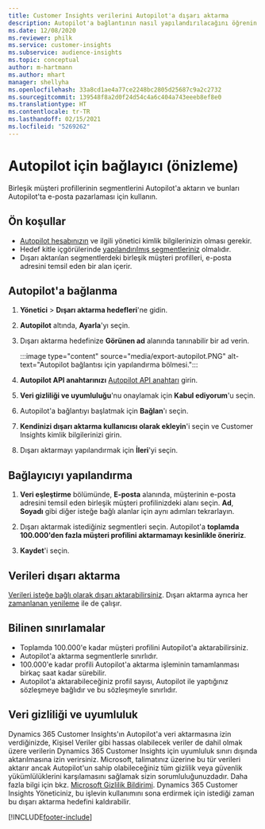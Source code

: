 ```yaml
---
title: Customer Insights verilerini Autopilot'a dışarı aktarma
description: Autopilot'a bağlantının nasıl yapılandırılacağını öğrenin.
ms.date: 12/08/2020
ms.reviewer: philk
ms.service: customer-insights
ms.subservice: audience-insights
ms.topic: conceptual
author: m-hartmann
ms.author: mhart
manager: shellyha
ms.openlocfilehash: 33a8cd1ae4a77ce2248bc2805d25687c9a2c2732
ms.sourcegitcommit: 139548f8a2d0f24d54c4a6c404a743eeeb8ef8e0
ms.translationtype: HT
ms.contentlocale: tr-TR
ms.lasthandoff: 02/15/2021
ms.locfileid: "5269262"
---
```

# <a name="connector-for-autopilot-preview"></a>Autopilot için bağlayıcı (önizleme)

Birleşik müşteri profillerinin segmentlerini Autopilot'a aktarın ve bunları Autopilot'ta e-posta pazarlaması için kullanın. 

## <a name="prerequisites"></a>Ön koşullar

-   [Autopilot hesabınızın](https://www.autopilothq.com/) ve ilgili yönetici kimlik bilgilerinizin olması gerekir.
-   Hedef kitle içgörülerinde [yapılandırılmış segmentleriniz](segments.md) olmalıdır.
-   Dışarı aktarılan segmentlerdeki birleşik müşteri profilleri, e-posta adresini temsil eden bir alan içerir.

## <a name="connect-to-autopilot"></a>Autopilot'a bağlanma

1. **Yönetici** > **Dışarı aktarma hedefleri**'ne gidin.

1. **Autopilot** altında, **Ayarla**'yı seçin.

1. Dışarı aktarma hedefinize **Görünen ad** alanında tanınabilir bir ad verin.

   :::image type="content" source="media/export-autopilot.PNG" alt-text="Autopilot bağlantısı için yapılandırma bölmesi.":::

1. **Autopilot API anahtarınızı** [Autopilot API anahtarı](https://autopilot.docs.apiary.io/#) girin.

1. **Veri gizliliği ve uyumluluğu**'nu onaylamak için **Kabul ediyorum**'u seçin.

1. Autopilot'a bağlantıyı başlatmak için **Bağlan**'ı seçin.

1. **Kendinizi dışarı aktarma kullanıcısı olarak ekleyin**'i seçin ve Customer Insights kimlik bilgilerinizi girin.

1. Dışarı aktarmayı yapılandırmak için **İleri**'yi seçin.

## <a name="configure-the-connector"></a>Bağlayıcıyı yapılandırma

1. **Veri eşleştirme** bölümünde, **E-posta** alanında, müşterinin e-posta adresini temsil eden birleşik müşteri profilinizdeki alanı seçin. **Ad**, **Soyadı** gibi diğer isteğe bağlı alanlar için aynı adımları tekrarlayın.

1. Dışarı aktarmak istediğiniz segmentleri seçin. Autopilot'a **toplamda 100.000'den fazla müşteri profilini aktarmamayı kesinlikle öneririz**. 

1. **Kaydet**'i seçin.

## <a name="export-the-data"></a>Verileri dışarı aktarma

[Verileri isteğe bağlı olarak dışarı aktarabilirsiniz](export-destinations.md). Dışarı aktarma ayrıca her [zamanlanan yenileme](system.md#schedule-tab) ile de çalışır.

## <a name="known-limitations"></a>Bilinen sınırlamalar

- Toplamda 100.000'e kadar müşteri profilini Autopilot'a aktarabilirsiniz.
- Autopilot'a aktarma segmentlerle sınırlıdır.
- 100.000'e kadar profili Autopilot'a aktarma işleminin tamamlanması birkaç saat kadar sürebilir. 
- Autopilot'a aktarabileceğiniz profil sayısı, Autopilot ile yaptığınız sözleşmeye bağlıdır ve bu sözleşmeyle sınırlıdır.

## <a name="data-privacy-and-compliance"></a>Veri gizliliği ve uyumluluk

Dynamics 365 Customer Insights'ın Autopilot'a veri aktarmasına izin verdiğinizde, Kişisel Veriler gibi hassas olabilecek veriler de dahil olmak üzere verilerin Dynamics 365 Customer Insights için uyumluluk sınırı dışında aktarılmasına izin verirsiniz. Microsoft, talimatınız üzerine bu tür verileri aktarır ancak Autopilot'un sahip olabileceğiniz tüm gizlilik veya güvenlik yükümlülüklerini karşılamasını sağlamak sizin sorumluluğunuzdadır. Daha fazla bilgi için bkz. [Microsoft Gizlilik Bildirimi](https://go.microsoft.com/fwlink/?linkid=396732).
Dynamics 365 Customer Insights Yöneticiniz, bu işlevin kullanımını sona erdirmek için istediği zaman bu dışarı aktarma hedefini kaldırabilir.


[!INCLUDE[footer-include](../includes/footer-banner.md)]